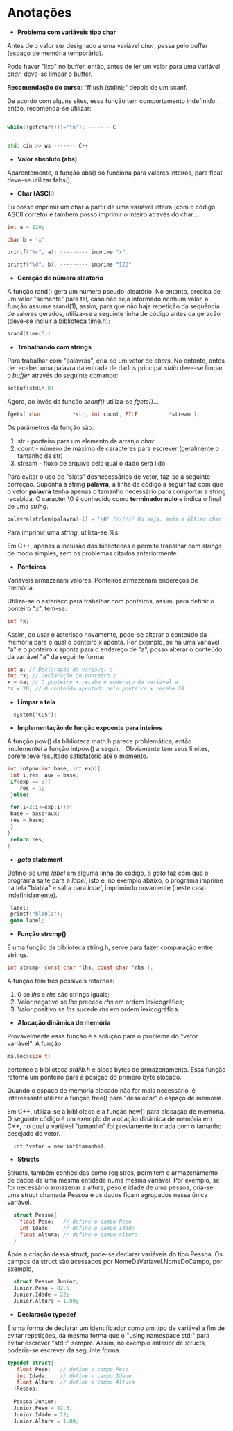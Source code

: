 # Anotações

- **Problema com variáveis tipo char**

Antes de o valor ser designado a uma variável *char*, passa pelo buffer (espaço de memória temporário).

Pode haver "lixo" no buffer, então, antes de ler um valor para uma variável *char*, deve-se limpar o buffer.

**Recomendação do curso**: "fflush (stdin);" depois de um scanf.

De acordo com alguns sites, essa função tem comportamento indefinido, então, recomenda-se utilizar:

```c

while((getchar())!='\n'); ------- C

```

```cpp

std::cin >> ws ------- C++

```

- **Valor absoluto (abs)**

Aparentemente, a função abs() só funciona para valores inteiros, para float deve-se utilizar fabs();

- **Char (ASCII)**

Eu posso imprimir um char a partir de uma variável inteira (com o código ASCII correto) e também posso imprimir o inteiro através do char...

```c
int a = 120;

char b = 'x';

printf("%c", a); --------- imprime "x"

printf("%d", b); --------- imprime "120"
```

- **Geração de número aleatório**

A função rand() gera um número pseudo-aleatório. No entanto, precisa de um valor "semente" para tal, caso não seja informado nenhum valor, a função assume srand(1), assim, para que não haja repetição da sequência de valores gerados, utiliza-se a seguinte linha de código antes da geração (deve-se incluir a biblioteca time.h):

```c
srand(time(0))
```

- **Trabalhando com strings**

Para trabalhar com "palavras", cria-se um vetor de _chars_. No entanto, antes de receber uma palavra da entrada de dados principal _stdin_ deve-se limpar o _buffer_ através do seguinte comando:

```c
setbuf(stdin,0)
```

Agora, ao invés da função _scanf()_ utiliza-se _fgets()_...

```c
fgets( char          *str, int count, FILE          *stream );
```

Os parâmetros da função são:

1. str	-	ponteiro para um elemento de arranjo _char_
2. count	-	número de máximo de caracteres para escrever (geralmente o tamanho de str)
3. stream	-	fluxo de arquivo pelo qual o dado será lido

Para evitar o uso de "slots" desnecessários de vetor, faz-se a seguinte correção. Suponha a string **palavra**, a linha de código a seguir faz com que o vetor **palavra** tenha apenas o tamanho necessário para comportar a string recebida. O caracter \0 é conhecido como **terminador nulo** e indica o final de uma _string_.

```c
palavra[strlen(palavra)-1] = '\0' /////// Ou seja, após o último char do vetor, teremos \0
```

Para imprimir uma _string_, utiliza-se %s.

Em C++, apenas a inclusão das bibliotecas <string> e <iostream> permite trabalhar com _strings_ de modo simples, sem os problemas citados anteriormente.
  
- **Ponteiros**
  
Variáveis armazenam valores. Ponteiros armazenam endereços de memória.
  
Utiliza-se o asterisco para trabalhar com ponteiros, assim, para definir o ponteiro "x", tem-se:

```c
int *x;
```

Assim, ao usar o asterisco novamente, pode-se alterar o conteúdo da memória para o qual o ponteiro x aponta. Por exemplo, se há uma variável "a" e o ponteiro x aponta para o endereço de "a", posso alterar o conteúdo da variável "a" da seguinte forma:
  
```c
int a; // Declaração da variável a
int *x; // Declaração do ponteiro x
x = &a; // O ponteiro x recebe o endereço da variável a
*x = 20; // O conteúdo apontado pelo ponteiro x recebe 20
```
  
- **Limpar a tela**
  
```
  system("CLS");
```

- **Implementação de função expoente para inteiros**
  
A função pow() da biblioteca math.h parece problemática, então implementei a função intpow() a seguir... Obviamente tem seus limites, porém teve resultado satisfatório até o momento.
  
  ```c
  int intpow(int base, int exp){
   int i,res, aux = base;
   if(exp == 0){
      res = 1;
   }else{

   for(i=2;i<=exp;i++){
   base = base*aux;
   res = base;
   }
}
   return res;
}

  ```

- **_goto_ statement**
                       
 Define-se uma _label_ em alguma linha do código, o _goto_ faz com que o programa salte para a _label_, isto é, no exemplo abaixo, o programa imprime na tela "blabla" e salta para _label_, imprimindo novamente (neste caso indefinidamente).
                       
 ```c
  label:
  printf("blabla");
  goto label;
 ```
                       
- **Função strcmp()**    

É uma função da biblioteca string.h, serve para fazer comparação entre strings.
                       
```c
int strcmp( const char *lhs, const char *rhs );                     
```           
                       
A função tem três possíveis retornos:
                       
1. 0 se _lhs_ e _rhs_ são strings iguais;
2. Valor negativo se _lhs_ precede _rhs_ em ordem lexicográfica;
3. Valor positivo se _lhs_ sucede _rhs_ em ordem lexicográfica.                       

- **Alocação dinâmica de memória**
                       
Provavelmente essa função é a solução para o problema do "vetor variável". A função
                       
```c
malloc(size_t)
```
                       
pertence a biblioteca _stdlib.h_ e aloca bytes de armazenamento. Essa função retorna um ponteiro para a posição do primero byte alocado.     
                       
Quando o espaço de memória alocado não for mais necessário, é interessante utilizar a função free() para "desalocar" o espaço de memória. 
                       
Em C++, utiliza-se a biblioteca <new> e a função new() para alocação de memória. O seguinte código é um exemplo de alocação dinâmica de memória em C++, no qual a variável "tamanho" foi previamente iniciada com o tamanho desejado do vetor.
  
```
  int *vetor = new int[tamanho];
```

- **Structs**

Structs, também conhecidas como registros, permitem o armazenamento de dados de uma mesma entidade numa mesma variável. Por exemplo, se for necessário armazenar a altura, peso e idade de uma pessoa, cria-se uma struct chamada Pessoa e os dados ficam agrupados nessa única variável.
  
```c
  struct Pessoa{
    float Peso;   // define o campo Peso
    int Idade;    // define o campo Idade
    float Altura; // define o campo Altura
  }
```
  
Após a criação dessa struct, pode-se declarar variáveis do tipo Pessoa. Os campos da struct são acessados por NomeDaVariavel.NomeDoCampo, por exemplo,
  
```c
  struct Pessoa Junior;
  Junior.Peso = 82.5;
  Junior.Idade = 22;
  Junior.Altura = 1.80;
```

- **Declaração typedef**
  
É uma forma de declarar um identificador como um tipo de variável a fim de evitar repetições, da mesma forma que o "using namespace std;" para evitar escrever "std::" sempre. Assim, no exemplo anterior de structs, poderia-se escrever da seguinte forma.
  
```c
typedef struct{
   float Peso;   // define o campo Peso
   int Idade;    // define o campo Idade
   float Altura; // define o campo Altura
  }Pessoa;
  
  Pessoa Junior;
  Junior.Peso = 82.5;
  Junior.Idade = 22;
  Junior.Altura = 1.80;
```

